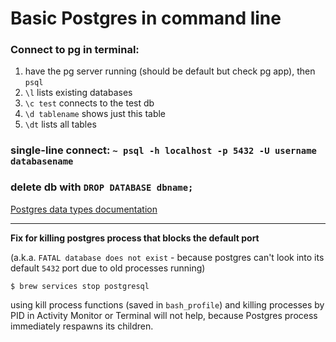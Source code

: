 # Basic Postgres in command line

### Connect to pg in terminal:

1. have the pg server running (should be default but check pg app), then `psql`  
2. `\l` lists existing databases
3. `\c test` connects to the test db  
4. `\d tablename` shows just this table
5. `\dt` lists all tables

### single-line connect: `~ psql -h localhost -p 5432 -U username databasename`  

### delete db with `DROP DATABASE dbname;`  

[Postgres data types documentation](https://www.postgresql.org/docs/9.5/datatype.html)

---

**Fix for killing postgres process that blocks the default port**

(a.k.a. `FATAL database does not exist` - because postgres can't look into its default `5432` port due to old processes running)

```
$ brew services stop postgresql
```

using kill process functions (saved in `bash_profile`) and killing processes by PID in Activity Monitor or Terminal will not help, because Postgres process immediately respawns its children.  


